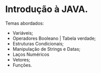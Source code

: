 # Introdução à JAVA.

Temas abordados:

- Variáveis;
- Operadores Booleano | Tabela verdade;
- Estruturas Condicionais;
- Manipulação de Strings e Datas;
- Laços Numéricos
- Vetores;
- Funções.


